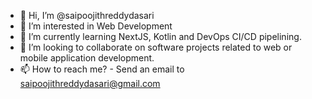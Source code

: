 - 👋 Hi, I’m @saipoojithreddydasari
- 👀 I’m interested in Web Development
- 🌱 I’m currently learning NextJS, Kotlin and DevOps CI/CD pipelining.
- 💞️ I’m looking to collaborate on software projects related to web or mobile application development.
- 📫 How to reach me? - Send an email to saipoojithreddydasari@gmail.com

<!---
saipoojithreddydasari/saipoojithreddydasari is a ✨ special ✨ repository because its `README.md` (this file) appears on your GitHub profile.
You can click the Preview link to take a look at your changes.
--->

